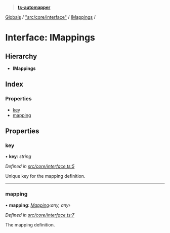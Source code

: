 > **[ts-automapper](../README.md)**

[Globals](../globals.md) / ["src/core/interface"](../modules/_src_core_interface_.md) / [IMappings](_src_core_interface_.imappings.md) /

# Interface: IMappings

## Hierarchy

* **IMappings**

## Index

### Properties

* [key](_src_core_interface_.imappings.md#key)
* [mapping](_src_core_interface_.imappings.md#mapping)

## Properties

###  key

• **key**: *string*

*Defined in [src/core/interface.ts:5](https://github.com/MADEiN83/ts-automapper/blob/fb72830/src/core/interface.ts#L5)*

Unique key for the mapping definition.

___

###  mapping

• **mapping**: *[Mapping](../classes/_src_core_mapping_.mapping.md)‹*any*, *any*›*

*Defined in [src/core/interface.ts:7](https://github.com/MADEiN83/ts-automapper/blob/fb72830/src/core/interface.ts#L7)*

The mapping definition.